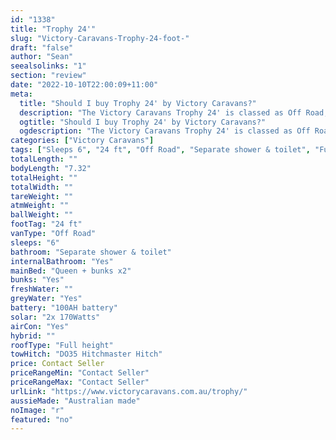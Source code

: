 ```yaml
---
id: "1338"
title: "Trophy 24'"
slug: "Victory-Caravans-Trophy-24-foot-"
draft: "false"
author: "Sean"
seealsolinks: "1"
section: "review"
date: "2022-10-10T22:00:09+11:00"
meta:
  title: "Should I buy Trophy 24' by Victory Caravans?"
  description: "The Victory Caravans Trophy 24' is classed as Off Road, and sleeps 6 people. It is Australian made and comes in at 24 ft. It generally has Separate shower & toilet."
  ogtitle: "Should I buy Trophy 24' by Victory Caravans?"
  ogdescription: "The Victory Caravans Trophy 24' is classed as Off Road, and sleeps 6 people. It is Australian made and comes in at 24 ft. It generally has Separate shower & toilet."
categories: ["Victory Caravans"]
tags: ["Sleeps 6", "24 ft", "Off Road", "Separate shower & toilet", "Full height", "Price Unknown", "Australian made"]
totalLength: ""
bodyLength: "7.32"
totalHeight: ""
totalWidth: ""
tareWeight: ""
atmWeight: ""
ballWeight: ""
footTag: "24 ft"
vanType: "Off Road"
sleeps: "6"
bathroom: "Separate shower & toilet"
internalBathroom: "Yes"
mainBed: "Queen + bunks x2"
bunks: "Yes"
freshWater: ""
greyWater: "Yes"
battery: "100AH battery"
solar: "2x 170Watts"
airCon: "Yes"
hybrid: ""
roofType: "Full height"
towHitch: "DO35 Hitchmaster Hitch"
price: Contact Seller
priceRangeMin: "Contact Seller"
priceRangeMax: "Contact Seller"
urlLink: "https://www.victorycaravans.com.au/trophy/"
aussieMade: "Australian made"
noImage: "r"
featured: "no"
---
```

